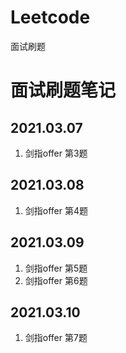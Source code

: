 # Leetcode
面试刷题



# 面试刷题笔记

## 2021.03.07

1. 剑指offer 第3题

## 2021.03.08

1. 剑指offer 第4题

## 2021.03.09

1. 剑指offer 第5题
2. 剑指offer 第6题

## 2021.03.10

1. 剑指offer 第7题